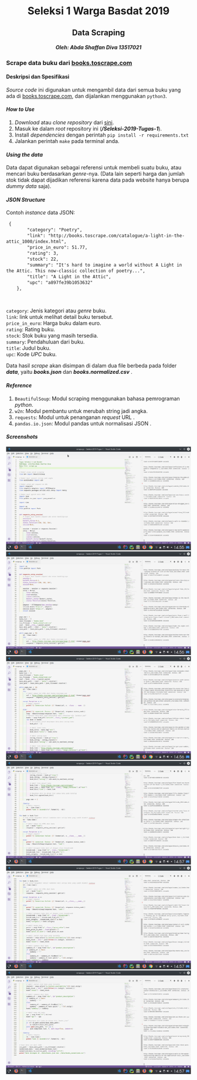 <h1 align="center">
  <br>
  Seleksi 1 Warga Basdat 2019
</h1>

<h2 align="center">
  Data Scraping
</h2>

<h5 align="center">
  <em>Oleh: Abda Shaffan Diva 13517021</em>
</h5>



### Scrape data buku dari [books.toscrape.com](http://books.toscrape.com)


#### Deskripsi dan Spesifikasi
_Source code_ ini digunakan untuk mengambil data dari semua buku yang ada di [books.toscrape.com](http://books.toscrape.com), dan dijalankan menggunakan `python3`.

#### _How to Use_
1. _Download_ atau _clone repository_ dari [sini](https://github.com/abdashaffan/Seleksi-2019-Tugas-1).
2. Masuk ke dalam  _root_ repository ini (**_/Seleksi-2019-Tugas-1_**). 
3. Install _dependencies_ dengan perintah `pip install -r requirements.txt` 
4. Jalankan perintah `make` pada terminal anda.

#### _Using the data_

Data dapat digunakan sebagai referensi untuk membeli suatu buku, atau mencari buku berdasarkan _genre_-nya. (Data lain seperti harga dan jumlah stok tidak dapat dijadikan referensi karena data pada website hanya berupa _dummy data_ saja).

#### _JSON Structure_
Contoh _instance_ data JSON: 
```
 {
        "category": "Poetry",
        "link": "http://books.toscrape.com/catalogue/a-light-in-the-attic_1000/index.html",
        "price_in_euro": 51.77,
        "rating": 3,
        "stock": 22,
        "summary": "It's hard to imagine a world without A Light in the Attic. This now-classic collection of poetry...",
        "title": "A Light in the Attic",
        "upc": "a897fe39b1053632"
    },
```
<br>

`category`: Jenis kategori atau _genre_ buku.<br>
`link`: link untuk melihat detail buku tersebut.<br>
`price_in_euro`: Harga buku dalam euro.<br>
`rating`: Rating buku.<br>
`stock`: Stok buku yang masih tersedia.<br>
`summary`: Pendahuluan dari buku.<br>
`title`: Judul buku.<br>
`upc`: Kode _UPC_ buku.<br>

Data hasil _scrape_ akan disimpan di dalam dua file berbeda pada folder **_data_**, yaitu **_books.json_** dan **_books.normalized.csv_** .

#### _Reference_

1. `BeautifulSoup`: Modul  scraping menggunakan bahasa pemrograman _python_.
2. `w2n`: Modul pembantu untuk merubah string jadi angka.
3. `requests`: Modul untuk penanganan _request_ URL .
5. `pandas.io.json`: Modul pandas untuk normalisasi JSON .

#### _Screenshots_

![SC1](https://github.com/abdashaffan/Seleksi-2019-Tugas-1/blob/master/screenshots/Screenshot_20190529_145619.png)
![SC2](https://github.com/abdashaffan/Seleksi-2019-Tugas-1/blob/master/screenshots/Screenshot_20190529_145647.png)
![SC3](https://github.com/abdashaffan/Seleksi-2019-Tugas-1/blob/master/screenshots/Screenshot_20190529_145700.png)
![SC4](https://github.com/abdashaffan/Seleksi-2019-Tugas-1/blob/master/screenshots/Screenshot_20190529_145713.png)
![SC5](https://github.com/abdashaffan/Seleksi-2019-Tugas-1/blob/master/screenshots/Screenshot_20190529_145721.png)
![SC6](https://github.com/abdashaffan/Seleksi-2019-Tugas-1/blob/master/screenshots/Screenshot_20190529_145730.png)

